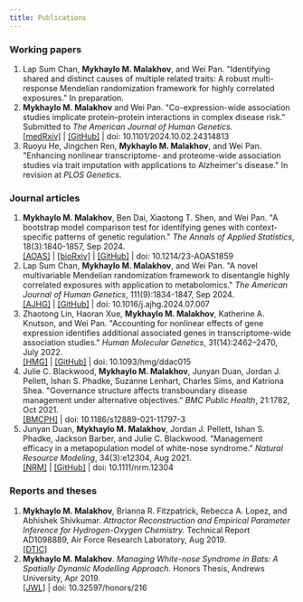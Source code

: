 ```yaml
---
title: Publications
---
```


### Working papers

1. Lap Sum Chan, **Mykhaylo M. Malakhov**, and Wei Pan. "Identifying shared and distinct causes of multiple related traits: A robust multi-response Mendelian randomization framework for highly correlated exposures." In preparation.
1. **Mykhaylo M. Malakhov** and Wei Pan. "Co-expression-wide association studies implicate protein–protein interactions in complex disease risk." Submitted to *The American Journal of Human Genetics.*  
    [[medRxiv]](https://www.medrxiv.org/content/10.1101/2024.10.02.24314813) | [[GitHub]](https://github.com/mykmal/cowas) | doi: 10.1101/2024.10.02.24314813
1. Ruoyu He, Jingchen Ren, **Mykhaylo M. Malakhov**, and Wei Pan. "Enhancing nonlinear transcriptome- and proteome-wide association studies via trait imputation with applications to Alzheimer's disease." In revision at *PLOS Genetics*.

### Journal articles

1. **Mykhaylo M. Malakhov**, Ben Dai, Xiaotong T. Shen, and Wei Pan. "A bootstrap model comparison test for identifying genes with context-specific patterns of genetic regulation." *The Annals of Applied Statistics*, 18(3):1840-1857, Sep 2024.  
    [[AOAS]](https://projecteuclid.org/journals/annals-of-applied-statistics/volume-18/issue-3/A-bootstrap-model-comparison-test-for-identifying-genes-with-context/10.1214/23-AOAS1859.full) | [[bioRxiv]](https://www.biorxiv.org/content/10.1101/2023.03.06.531446) | [[GitHub]](https://github.com/mykmal/drab) | doi: 10.1214/23-AOAS1859
1. Lap Sum Chan, **Mykhaylo M. Malakhov**, and Wei Pan. "A novel multivariable Mendelian randomization framework to disentangle highly correlated exposures with application to metabolomics." *The American Journal of Human Genetics*, 111(9):1834-1847, Sep 2024.  
    [[AJHG]](https://www.cell.com/ajhg/fulltext/S0002-9297%2824%2900251-9) | [[GitHub]](https://github.com/lapsumchan/MVMR-cML-SuSiE) | doi: 10.1016/j.ajhg.2024.07.007
1. Zhaotong Lin, Haoran Xue, **Mykhaylo M. Malakhov**, Katherine A. Knutson, and Wei Pan. "Accounting for nonlinear effects of gene expression identifies additional associated genes in transcriptome-wide association studies." *Human Molecular Genetics*, 31(14):2462–2470, July 2022.  
    [[HMG]](https://academic.oup.com/hmg/article/31/14/2462/6511389) | [[GitHub]](https://github.com/ZhaotongL/TWAS-LQ) | doi: 10.1093/hmg/ddac015
1. Julie C. Blackwood, **Mykhaylo M. Malakhov**, Junyan Duan, Jordan J. Pellett, Ishan S. Phadke, Suzanne Lenhart, Charles Sims, and Katriona Shea. "Governance structure affects transboundary disease management under alternative objectives." *BMC Public Health*, 21:1782, Oct 2021.  
    [[BMCPH]](https://bmcpublichealth.biomedcentral.com/articles/10.1186/s12889-021-11797-3) | doi: 10.1186/s12889-021-11797-3
1. Junyan Duan, **Mykhaylo M. Malakhov**, Jordan J. Pellett, Ishan S. Phadke, Jackson Barber, and Julie C. Blackwood. "Management efficacy in a metapopulation model of white-nose syndrome." *Natural Resource Modeling*, 34(3):e12304, Aug 2021.  
    [[NRM]](https://onlinelibrary.wiley.com/doi/10.1111/nrm.12304) | [[GitHub]](https://github.com/mykmal/wns-management) | doi: 10.1111/nrm.12304

### Reports and theses

1. **Mykhaylo M. Malakhov**, Brianna R. Fitzpatrick, Rebecca A. Lopez, and Abhishek Shivkumar. *Attractor Reconstruction and Empirical Parameter Inference for Hydrogen-Oxygen Chemistry.* Technical Report AD1098889, Air Force Research Laboratory, Aug 2019.  
    [[DTIC]](https://apps.dtic.mil/sti/citations/AD1098889)
1. **Mykhaylo M. Malakhov**. *Managing White-nose Syndrome in Bats: A Spatially Dynamic Modelling Approach.* Honors Thesis, Andrews University, Apr 2019.  
    [[JWL]](https://digitalcommons.andrews.edu/honors/216/) | doi: 10.32597/honors/216

